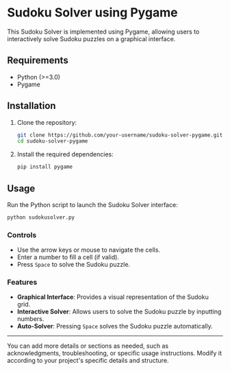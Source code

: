 # Sudoku Solver using Pygame

This Sudoku Solver is implemented using Pygame, allowing users to interactively solve Sudoku puzzles on a graphical interface.

## Requirements

- Python (>=3.0)
- Pygame

## Installation

1. Clone the repository:

    ```bash
    git clone https://github.com/your-username/sudoku-solver-pygame.git
    cd sudoku-solver-pygame
    ```

2. Install the required dependencies:

    ```bash
    pip install pygame
    ```

## Usage

Run the Python script to launch the Sudoku Solver interface:

```bash
python sudokusolver.py
```

### Controls

- Use the arrow keys or mouse to navigate the cells.
- Enter a number to fill a cell (if valid).
- Press `Space` to solve the Sudoku puzzle.

### Features

- **Graphical Interface**: Provides a visual representation of the Sudoku grid.
- **Interactive Solver**: Allows users to solve the Sudoku puzzle by inputting numbers.
- **Auto-Solver**: Pressing `Space` solves the Sudoku puzzle automatically.

---

You can add more details or sections as needed, such as acknowledgments, troubleshooting, or specific usage instructions. Modify it according to your project's specific details and structure.